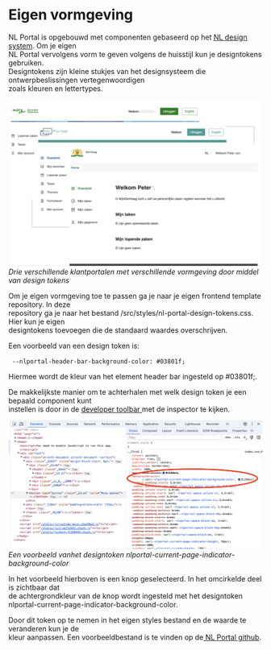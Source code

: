 # Eigen vormgeving

NL Portal is opgebouwd met componenten gebaseerd op het [NL design system](https://nldesignsystem.nl/). Om je eigen\
NL Portal vervolgens vorm te geven volgens de huisstijl kun je designtokens gebruiken.\
Designtokens zijn kleine stukjes van het designsysteem die ontwerpbeslissingen vertegenwoordigen\
zoals kleuren en lettertypes.

![eigen-vormgeving](img/eigen-vormgeving.png)_Drie verschillende klantportalen met verschillende vormgeving door middel van design tokens_

Om je eigen vormgeving toe te passen ga je naar je eigen frontend template repository. In deze\
repository ga je naar het bestand /src/styles/nl-portal-design-tokens.css. Hier kun je eigen\
designtokens toevoegen die de standaard waardes overschrijven.

Een voorbeeld van een design token is:

```
 --nlportal-header-bar-background-color: #03801f;
```

Hiermee wordt de kleur van het element header bar ingesteld op #03801f;.

De makkelijkste manier om te achterhalen met welk design token je een bepaald component kunt\
instellen is door in de [developer toolbar ](https://developer.chrome.com/docs/devtools/overview)met de inspector te kijken.

![design-token-voorbeeld](img/design-token-voorbeeld.png)_Een voorbeeld vanhet designtoken nlportal-current-page-indicator-background-color_

In het voorbeeld hierboven is een knop geselecteerd. In het omcirkelde deel is zichtbaar dat\
de achtergrondkleur van de knop wordt ingesteld met het designtoken\
nlportal-current-page-indicator-background-color.

Door dit token op te nemen in het eigen styles bestand en de waarde te veranderen kun je de\
kleur aanpassen. Een voorbeeldbestand is te vinden op de[ NL Portal github](https://github.com/nl-portal/nl-portal-frontend-template/blob/master/src/styles/nl-portal-design-tokens.css).
